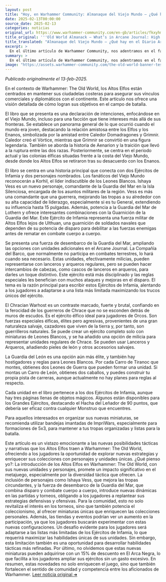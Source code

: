 ```yaml
---
layout: post
title: "Hoy, en Warhammer Community: Almanaque del Viejo Mundo – ¿Qué hay en el Diario Arcano: Reinos de los Altos Elfos? - Comunidad Warhammer"
date: 2025-02-13T00:00:00
source_date: 2025-02-13
categories: noticias
original_url: https://www.warhammer-community.com/en-gb/articles/fkxyhmsz/old-world-almanack-whats-in-arcane-journal-high-elf-realms/
title_original: '''Old World Almanack – What’s in Arcane Journal: High Elf Realms? - Warhammer Community'''
title_translated: "Almanaque del Viejo Mundo – ¿Qué hay en el Diario Arcano: Reinos de los Altos Elfos? - Comunidad Warhammer"
excerpt: >
  En el último artículo de Warhammer Community, nos adentramos en el fascinante mundo de los Altos Elfos durante la era de Warhammer: The Old World. Descubrimos cómo estos elfos mantienen sus fortalezas costeras para asegurar sus vínculos comerciales y diplomáticos con el continente. La historia se centra en personajes icónicos como Korhil, el líder de los Leones Blancos, y la nueva comandante Ishaya Vess, quien dirige la Guardia del Mar en la Isla Silenciosa. Con nuevas unidades y reglas especiales en el Diario Arcano, los jugadores pueden explorar emocionantes estrategias y formaciones de combate que reflejan la rica tradición y el poderío militar de los Altos Elfos. ¡No te pierdas esta oportunidad de sumergirte en el intrigante mundo de los Altos Elfos y sus épicas batallas!
summary: >
  En el último artículo de Warhammer Community, nos adentramos en el fascinante mundo de los Altos Elfos durante la era de Warhammer: The Old World. Descubrimos cómo estos elfos mantienen sus fortalezas costeras para asegurar sus vínculos comerciales y diplomáticos con el continente. La historia se centra en personajes icónicos como Korhil, el líder de los Leones Blancos, y la nueva comandante Ishaya Vess, quien dirige la Guardia del Mar en la Isla Silenciosa. Con nuevas unidades y reglas especiales en el Diario Arcano, los jugadores pueden explorar emocionantes estrategias y formaciones de combate que reflejan la rica tradición y el poderío militar de los Altos Elfos. ¡No te pierdas esta oportunidad de sumergirte en el intrigante mundo de los Altos Elfos y sus épicas batallas!
image: "https://assets.warhammer-community.com/the-old-world-banner-test.jpg"
---
```


*Publicado originalmente el 13-feb-2025.*

En el contexto de Warhammer: The Old World, los Altos Elfos están centrados en mantener sus ciudadelas costeras para asegurar sus vínculos comerciales y diplomáticos con el continente. Este artículo nos ofrece una visión detallada de cómo logran sus objetivos en el campo de batalla.

El libro que se presenta es una declaración de intenciones, enfocándose en el Viejo Mundo, incluso para una facción que tiene intereses más allá de sus fronteras. Se establece un panorama general de lo que ocurrió cuando el mundo era joven, destacando la relación amistosa entre los Elfos y los Enanos, simbolizada por la amistad entre Caledor Domadragones y Grimnir. Caledor creó el Vórtice, mientras que Grimnir se convirtió en una figura legendaria. También se aborda la historia de Aenarion y la traición que llevó a la ruptura entre las dos razas. Posteriormente, se centra en el periodo actual y las colonias élficas situadas frente a la costa del Viejo Mundo, desde donde los Altos Elfos se retiraron tras su desacuerdo con los Enanos.

El libro se centra en una historia principal que conecta con dos Ejércitos de Infamia y dos personajes nombrados. Los fanáticos del Viejo Mundo reconocerán a Korhil, el líder indiscutible de los Leones Blancos. Ishaya Vess es un nuevo personaje, comandante de la Guardia del Mar en la Isla Silenciosa, encargada de los asuntos militares de la región. Vess es más una comandante que una guerrera, mejorando las tropas a su alrededor con su alta capacidad de liderazgo, especialmente si es tu General, extendiendo su influencia hasta 15 pulgadas. Además, potencia a la Guardia del Mar de Lothern y ofrece interesantes combinaciones con la Guarnición de la Guardia del Mar. Este Ejército de Infamia representa una fuerza militar de Altos Elfos lejos de Ulthuan, una guarnición de soldados navales que dependen de su potencia de disparo para debilitar a las fuerzas enemigas antes de rematar en combate cuerpo a cuerpo.

Se presenta una fuerza de desembarco de la Guardia del Mar, ampliando las opciones con unidades adicionales en el Arcane Journal. La Compañía del Barco, que normalmente no participa en combates terrestres, lo hará cuando sea necesario. Estas unidades, efectivamente milicias, pueden representarse con lanceros y arqueros regulares, pero se pueden hacer intercambios de cabezas, como cascos de lanceros en arqueros, para darles un toque distintivo. Este ejército está más disciplinado y las reglas especiales les benefician con muchos ataques y mejoras en el disparo. El tema es la razón principal para escribir estos Ejércitos de Infamia, alentando a los jugadores a adaptarse a una lista más limitada maximizando los trucos únicos del ejército.

El Chracian Warhost es un contraste marcado, fuerte y brutal, confiando en la ferocidad de los guerreros de Chrace que no se esconden detrás de muros de escudos. Es el ejército élfico ideal para jugadores de Orcos. Son fuerzas especiales élficas, élites pero agresivas, provenientes de una gran naturaleza salvaje, cazadores que viven de la tierra y, por tanto, son guerrilleros naturales. Se puede crear un ejército completo solo con miniaturas de Leones Blancos, y se ha añadido una opción de milicia para representar unidades regulares de Chrace. Se pueden usar Lanceros y Arqueros, añadiendo pieles de león y otros accesorios salvajes.

La Guardia del León es una opción aún más élite, y también hay hostigadores y reglas para Leones Blancos. Por cada Carro de Tiranoc que montes, obtienes dos Leones de Guerra que pueden formar una unidad. Si montas un Carro de León, obtienes dos caballos, y puedes construir tu propia pista de carreras, aunque actualmente no hay planes para reglas al respecto.

Cada unidad en el libro pertenece a los dos Ejércitos de Infamia, aunque hay tres páginas llenas de objetos mágicos. Algunos están disponibles para los Grandes Ejércitos, destacando el Hacha del Leñador de 90 puntos, que debería ser eficaz contra cualquier Monstruo que encuentres.

Para aquellos interesados en organizar sus nuevas miniaturas, se recomienda utilizar bandejas imantadas de ImpriWars, especialmente para formaciones de 5x3, para mantener a tus tropas organizadas y listas para la batalla. 

Este artículo es un vistazo emocionante a las nuevas posibilidades tácticas y narrativas que los Altos Elfos traen a Warhammer: The Old World, ofreciendo a los jugadores la oportunidad de explorar nuevas estrategias y enriquecer sus colecciones con personajes y unidades únicas.
¿Qué pienso yo?: La introducción de los Altos Elfos en Warhammer: The Old World, con sus nuevas unidades y personajes, promete un impacto significativo en el metajuego, especialmente por la diversidad táctica que ofrecen. La inclusión de personajes como Ishaya Vess, que mejora las tropas circundantes, y la fuerza de desembarco de la Guardia del Mar, que combina disparo y combate cuerpo a cuerpo, introduce nuevas dinámicas en las partidas y torneos, obligando a los jugadores a replantear sus estrategias defensivas y ofensivas. Para la comunidad, esto no solo revitaliza el interés en los torneos, sino que también potencia el coleccionismo, al ofrecer miniaturas únicas que enriquecen las colecciones personales. Además, las tiendas y eventos podrían ver un aumento en la participación, ya que los jugadores buscarán experimentar con estas nuevas configuraciones. Un desafío evidente para los jugadores será adaptarse a las listas más limitadas de los Ejércitos de Infamia, lo que requerirá maximizar las habilidades únicas de sus unidades. Sin embargo, esta limitación también es una oportunidad para desarrollar habilidades tácticas más refinadas. Por último, no olvidemos que estas nuevas miniaturas pueden adquirirse con un 15% de descuento en El Arca Negra, lo que facilita a los jugadores ampliar sus ejércitos sin un gasto excesivo. En resumen, estas novedades no solo enriquecen el juego, sino que también fortalecen el sentido de comunidad y competencia entre los aficionados de Warhammer.
[Leer noticia original ➜](https://www.warhammer-community.com/en-gb/articles/fkxyhmsz/old-world-almanack-whats-in-arcane-journal-high-elf-realms/)
